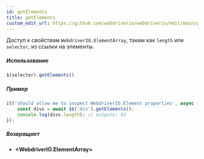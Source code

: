 ```yaml
---
id: getElements
title: getElements
custom_edit_url: https://github.com/webdriverio/webdriverio/edit/main/packages/webdriverio/src/commands/element/getElements.ts
---
```


Доступ к свойствам `WebdriverIO.ElementArray`, таким как `length` или `selector`, из ссылки на элементы.

##### Использование

```js
$(selector).getElements()
```

##### Пример

```ts title="getElements.ts"
it('should allow me to inspect WebdriverIO.Element properties', async () => {
    const divs = await $$('div').getElements();
    console.log(divs.length); // outputs: 43
});
```

##### Возвращает

- **&lt;WebdriverIO.ElementArray&gt;**